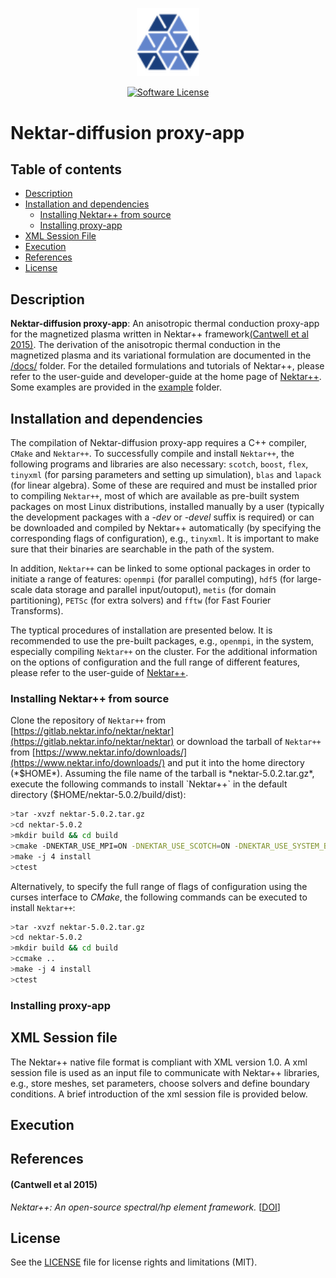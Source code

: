 <p align="center">
  <a href="https://www.nektar.info/" target="_blank" >
    <img alt="Nektar++ diffusion" src="readme/icon-blue.png" width="100" />
  </a>
</p>

<p align="center">
  <a href="https://gitlab.nektar.info/neptune/nektar-diffusion/LICENSE.txt" target="_blank">
    <img alt="Software License" src="https://img.shields.io/badge/license-MIT-brightgreen.svg?style=flat-square">
  </a>
</p>

<h1>Nektar-diffusion proxy-app</h1>

## Table of contents

  * [Description](#description)
  * [Installation and dependencies](##installation-and-dependencies)
    * [Installing Nektar++ from source](#installing-nektar++-from-source)
    * [Installing proxy-app](###installing-proxy-app)
  * [XML Session File](##xml-session-file)
  * [Execution](##execution)
  * [References](##references)
  * [License](##license)

## Description
**Nektar-diffusion proxy-app**: An anisotropic thermal conduction proxy-app for the magnetized plasma written in Nektar++ framework[(Cantwell et al 2015)](#cantwell-et-al-2015). The derivation of the anisotropic thermal conduction in the magnetized plasma and its variational formulation are documented in the [/docs/](https://gitlab.nektar.info/neptune/nektar-diffusion/-/tree/steady_b/docs) folder. For the detailed formulations and tutorials of Nektar++, please refer to the user-guide and developer-guide at the home page of [Nektar++](https://www.nektar.info/). Some examples are provided in the [example](https://gitlab.nektar.info/neptune/nektar-diffusion/-/tree/steady_b/example) folder. 

## Installation and dependencies
The compilation of Nektar-diffusion proxy-app requires a C++ compiler, `CMake` and `Nektar++`. To successfully compile and install `Nektar++`, the following programs and libraries are also necessary: `scotch`, `boost`, `flex`, `tinyxml` (for parsing parameters and setting up simulation), `blas` and `lapack` (for linear algebra). Some of these are required and must be installed prior to compiling `Nektar++`, most of which are available as pre-built system packages on most Linux distributions, installed manually by a user (typically the development packages with a *-dev* or *-devel* suffix is required) or can be downloaded and compiled by Nektar++ automatically (by specifying the corresponding flags of configuration), e.g., `tinyxml`. It is important to make sure that their binaries are searchable in the path of the system.

In addition, `Nektar++` can be linked to some optional packages in order to initiate a range of features: `openmpi` (for parallel computing), `hdf5` (for large-scale data storage and parallel input/outoput), `metis` (for domain partitioning), `PETSc` (for extra solvers) and `fftw` (for Fast Fourier Transforms). 

The typtical procedures of installation are presented below. It is recommended to use the pre-built packages, e.g., `openmpi`, in the system, especially compiling `Nektar++` on the cluster.  For the additional information on the options of configuration and the full range of different features, please refer to the user-guide of [Nektar++](https://www.nektar.info/downloads/).

### Installing Nektar++ from source
Clone the repository of `Nektar++` from [https://gitlab.nektar.info/nektar/nektar](https://gitlab.nektar.info/nektar/nektar) or download the tarball of `Nektar++` from [https://www.nektar.info/downloads/](https://www.nektar.info/downloads/) and put it into the home directory (*$HOME*). Assuming the file name of the tarball is *nektar-5.0.2.tar.gz*, execute the following commands to install `Nektar++` in the default directory ($HOME/nektar-5.0.2/build/dist):

```bash
>tar -xvzf nektar-5.0.2.tar.gz
>cd nektar-5.0.2
>mkdir build && cd build 
>cmake -DNEKTAR_USE_MPI=ON -DNEKTAR_USE_SCOTCH=ON -DNEKTAR_USE_SYSTEM_BLAS_LAPACK=ON -DNEKTAR_USE_HDF5=ON -DTHIRDPARTY_BUILD_TINYXML=ON ..
>make -j 4 install
>ctest
```
Alternatively, to specify the full range of flags of configuration using the curses interface to *CMake*, the following commands can be executed to install `Nektar++`:

```bash
>tar -xvzf nektar-5.0.2.tar.gz
>cd nektar-5.0.2
>mkdir build && cd build 
>ccmake ..
>make -j 4 install
>ctest
```




### Installing proxy-app

## XML Session file
The Nektar++ native file format is compliant with XML version 1.0. A xml session file is used as an input file to communicate with Nektar++ libraries, e.g., store meshes, set parameters, choose solvers and define boundary conditions. A brief introduction of the xml session file is provided below.

## Execution

## References

#### (Cantwell et al 2015) 
*Nektar++: An open-source spectral/hp
element framework.* [[DOI](https://doi.org/10.1016/j.cpc.2015.02.008)]

## License

See the [LICENSE](LICENSE.txt) file for license rights and limitations (MIT).

